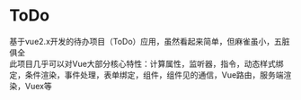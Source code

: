 # ToDo

基于vue2.x开发的待办项目（ToDo）应用，虽然看起来简单，但麻雀虽小，五脏俱全<br>
此项目几乎可以对Vue大部分核心特性：计算属性，监听器，指令，动态样式绑定，条件渲染，事件处理，表单绑定，组件，组件见的通信，Vue路由，服务端渲染，Vuex等
